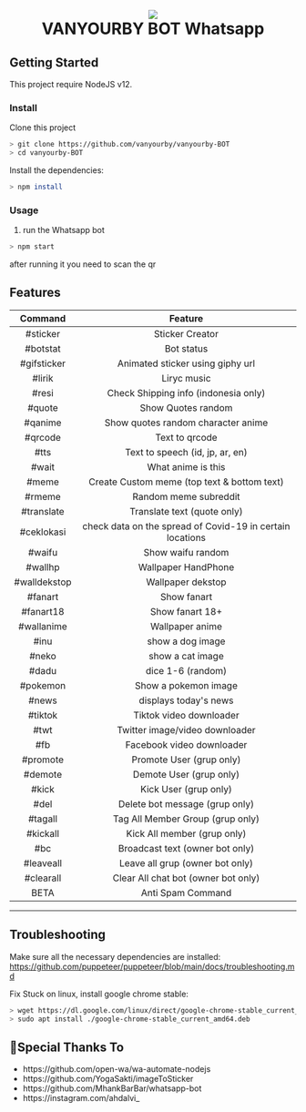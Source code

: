 <h1 align="center">
  <br>
  <a href="https://github.com/vanyourby/vanyourby-BOT"><img src="https://raw.githubusercontent.com/shansekai/Sansekai-BOT/master/anime/original.jpg"></a>
  <br>
  VANYOURBY BOT Whatsapp
 <br>
  </h1>

## Getting Started

This project require NodeJS v12.

### Install
Clone this project

```bash
> git clone https://github.com/vanyourby/vanyourby-BOT
> cd vanyourby-BOT
```

Install the dependencies:

```bash
> npm install
```

### Usage
1. run the Whatsapp bot

```bash
> npm start
```

after running it you need to scan the qr



## Features

| Command       |                Feature           |
| :-----------: | :--------------------------------: |
|  #sticker     | Sticker Creator                  |
|  #botstat     | Bot status                       |
|  #gifsticker  |Animated sticker using giphy url |
|  #lirik       | Liryc music                     |
|   #resi       | Check Shipping info (indonesia only)|
|  #quote       | Show Quotes random              |
| #qanime       |   Show quotes random character anime  |
| #qrcode       |   Text to qrcode                |
|       #tts    |   Text to speech (id, jp, ar, en)     |
|       #wait   |   What anime is this            |
|       #meme   |   Create Custom meme (top text & bottom text)  |
| #rmeme        | Random meme subreddit |
|  #translate   |   Translate text (quote only)                  |
|  #ceklokasi   |   check data on the spread of Covid-19 in certain locations|
| #waifu        |   Show waifu random |
| #wallhp       | Wallpaper HandPhone |
| #walldekstop  | Wallpaper dekstop |
| #fanart       | Show fanart |
|#fanart18      | Show fanart 18+ |
| #wallanime    | Wallpaper anime |
| #inu          | show a dog image |
| #neko         | show a cat image |
| #dadu         | dice 1-6 (random) |
|#pokemon       | Show a pokemon image |
|  #news        |   displays today's news         |
|#tiktok        | Tiktok video downloader |
| #twt          | Twitter image/video downloader|
| #fb           | Facebook video downloader|
|   #promote     |   Promote User (grup only)                  |
|#demote         |   Demote User (grup only)                 |
|#kick           |   Kick User (grup only)                   |
|#del            |   Delete bot message (grup only)           |
|#tagall         |   Tag All Member Group (grup only)        |
|#kickall        | Kick All member (grup only)  |
|#bc             | Broadcast text (owner bot only) |
|#leaveall       | Leave all grup (owner bot only) |
|#clearall       | Clear All chat bot (owner bot only) |
| BETA           | Anti Spam Command |
 
---

## Troubleshooting
Make sure all the necessary dependencies are installed: https://github.com/puppeteer/puppeteer/blob/main/docs/troubleshooting.md

Fix Stuck on linux, install google chrome stable: 
```bash
> wget https://dl.google.com/linux/direct/google-chrome-stable_current_amd64.deb
> sudo apt install ./google-chrome-stable_current_amd64.deb
```

## 🙏Special Thanks To
<ul>
<li>https://github.com/open-wa/wa-automate-nodejs<br>
<li>https://github.com/YogaSakti/imageToSticker<br>
<li>https://github.com/MhankBarBar/whatsapp-bot
<li>https://instagram.com/ahdalvi_
</li>
